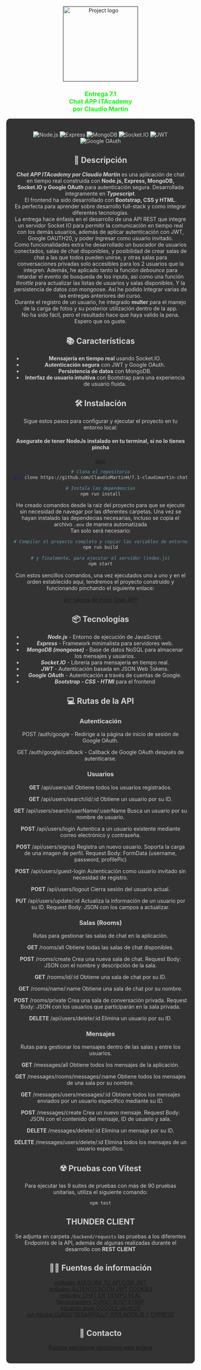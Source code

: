 <p align="center">
<br>
 <a href="" rel="noopener">
 <img width=200px height=200px src="https://media.giphy.com/media/tAjb5pyCEBhEb8jWxC/giphy.gif" alt="Project logo">
</a>
<h3  align="center" style="color: #00FF00;">Entrega 7.1 <br>Chat APP ITAcademy<br> por Claudio Martin</h3>

<div style="background-color: #333333; color: #D3D3D3; padding: 20px; border-radius: 10px;">

<div align="center">

![Node.js](https://img.shields.io/badge/Node.js-v20.12.1-green)
![Express](https://img.shields.io/badge/Express-v4.19.2-blue)
![MongoDB](https://img.shields.io/badge/MongoDB-v5.0-green)
![Socket.IO](https://img.shields.io/badge/Socket.IO-v4.7.5-yellow)
![JWT](https://img.shields.io/badge/JWT-Authentication-orange)
![Google OAuth](https://img.shields.io/badge/Google-OAuth2-red)


## 🚀 Descripción

***Chat APP ITAcademy por Claudio Martin*** es una aplicación de chat en tiempo real construida con **Node.js, Express, MongoDB, Socket.IO y Google OAuth** para autenticación segura. Desarrollada íntegramente en ***Typescript***.<br> El frontend ha sido desarrollado con **Bootstrap, CSS y HTML**.<br> Es perfecta para aprender sobre desarrollo full-stack y como integrar diferentes tecnologías.<br> La entrega hace énfasis en el desarrollo de una API REST que integre un servidor Socket IO para permitir la comunicación en tiempo real con los demás usuarios, además de aplicar autenticación con JWT, Google OAUTH20, y poder ingresar como usuario invitado.<br> Como funcionalidades extra he desarrollado un buscador de usuarios conectados, salas de chat disponibles, y posibilidad de crear salas de chat a las que todos pueden unirse, y otras salas para conversaciones privadas solo accesibles para los 2 usuarios que la integren. Además, he aplicado tanto la función *debounce* para retardar el evento de busqueda de los inputs, asi como una función *throttle* para actualizar las listas de usuarios y salas disponibles. Y la persistencia de datos con mongoose. Así he podido integrar varias de las entregas anteriores del curso.<br>
Durante el registro de un usuario, he integrado **multer** para el manejo de la carga de fotos y su posterior utilización dentro de la app. <br>
No ha sido fácil, pero el resultado hace que haya valido la pena. Espero que os guste.

## 📚 Características

- **Mensajería en tiempo real** usando Socket.IO.
- **Autenticación segura** con JWT y Google OAuth.
- **Persistencia de datos** con MongoDB.
- **Interfaz de usuario intuitiva** con Bootstrap para una experiencia de usuario fluida.

## 🛠️ Instalación

Sigue estos pasos para configurar y ejecutar el proyecto en tu entorno local:

#### Asegurate de tener NodeJs instalado en tu terminal, si no lo tienes pincha

[aqui](https://nodejs.org/en/download/package-manager/current)

```bash
# Clona el repositorio
git clone https://github.com/ClaudioMartinH/7.1-claudimartin-chat-app.git

# Instala las dependencias
npm run install

```

He creado comandos desde la raíz del proyecto para que se ejecute sin necesidad de navegar por las diferentes carpetas.
Una vez se hayan instalado las dependecias necesarias, incluso se copia el archivo ``.env`` de manera automatizada<br> Tan solo será necesario:

```bash
# Compilar el proyecto completo y copiar las variables de entorno en dist/
npm run build

# y finalmente, para ejecutar el servidor (index.js)
npm start
```

Con estos sencillos comandos, una vez ejecutados uno a uno y en el orden establecido aquí,  tendremos el proyecto construido y funcionando pinchando el siguiente enlace:

[Ver página de inicio Chat-APP](http://localhost:5050)

## 📦 Tecnologías

- ***Node.js*** - Entorno de ejecución de JavaScript.
- ***Express*** - Framework minimalista para servidores web.
- ***MongoDB (mongoose)*** - Base de datos NoSQL para almacenar los mensajes y usuarios.
- ***Socket.IO*** - Librería para mensajería en tiempo real.
- ***JWT*** - Autenticación basada en JSON Web Tokens.
- ***Google OAuth*** - Autenticación a través de cuentas de Google.
- ***Bootstrap - CSS - HTMl*** para el frontend

## 💻 Rutas de la API

### Autenticación

POST /auth/google - Redirige a la página de inicio de sesión de Google OAuth.

GET /auth/google/callback - Callback de Google OAuth después de autenticarse.

### Usuarios

**GET** /api/users/all
Obtiene todos los usuarios registrados.

**GET** /api/users/search/id/:id
Obtiene un usuario por su ID.

**GET** /api/users/search/userName/:userName
Busca un usuario por su nombre de usuario.

**POST** /api/users/login
Autentica a un usuario existente mediante correo electrónico y contraseña.

**POST** /api/users/signup
Registra un nuevo usuario. Soporta la carga de una imagen de perfil.
Request Body: FormData (username, password, profilePic)

**POST** /api/users/guest-login
Autenticación como usuario invitado sin necesidad de registro.

**POST** /api/users/logout
Cierra sesión del usuario actual.

**PUT** /api/users/update/:id
Actualiza la información de un usuario por su ID.
Request Body: JSON con los campos a actualizar.

### Salas (Rooms)

Rutas para gestionar las salas de chat en la aplicación.

**GET** /rooms/all
Obtiene todas las salas de chat disponibles.

**POST** /rooms/create
Crea una nueva sala de chat.
Request Body: JSON con el nombre y descripción de la sala.

**GET** /rooms/id/:id
Obtiene una sala de chat por su ID.

**GET** /rooms/name/:name
Obtiene una sala de chat por su nombre.

**POST** /rooms/private
Crea una sala de conversación privada.
Request Body: JSON con los usuarios que participarán en la sala privada.

**DELETE** /api/users/delete/:id
Elimina un usuario por su ID.

### Mensajes

Rutas para gestionar los mensajes dentro de las salas y entre los usuarios.

**GET** /messages/all
Obtiene todos los mensajes de la aplicación.

**GET** /messages/rooms/messages/:name
Obtiene todos los mensajes de una sala por su nombre.

**GET** /messages/users/messages/:id
Obtiene todos los mensajes enviados por un usuario específico mediante su ID.

**POST** /messages/create
Crea un nuevo mensaje.
Request Body: JSON con el contenido del mensaje, ID de usuario y sala.

**DELETE** /messages/delete/:id
Elimina un mensaje por su ID.

**DELETE** /messages/users/delete/:id
Elimina todos los mensajes de un usuario específico.

## ☢️ Pruebas con Vitest

Para ejecutar las 9 suites de pruebas con más de 90 pruebas unitarias, utiliza el siguiente comando:

```bash
npm test
```

## THUNDER CLIENT

Se adjunta en carpeta ``/backend/requests`` las pruebas a los diferentes Endpoints de la API, además de algunas realizadas durante el desarrollo con **REST CLIENT**

## 🧙‍♂️ Fuentes de información

[midudev ASEGURA TU API CON JWT](https://www.youtube.com/watch?v=btW1SefZf9M&t=1028s)<br>
[midudev AUTENTICACIÓN JWT COOKIES](https://www.youtube.com/watch?v=UqnnhAZxRac&t=3505s)<br>
[midudev CHAT EN TIEMPO REAL](https://www.youtube.com/watch?v=WpbBhTx5R9Q&t=3623s)<br>
[falconmasters CURSO BOOTSTRAP](https://www.youtube.com/watch?v=LYubk9RXENk)<br>
[eduardo arias GOOGLE oAuth20](https://www.youtube.com/watch?v=aFCYHQCQC8w)<br>
[jon mircha CURSO DESARROLLO WEB NODEJS Y EXPRESS](https://www.youtube.com/watch?v=tDF644vI-gs&t=15128s)<br>

## 💬 Contacto

[Puedes escribirme pinchando este enlace](mailto:martinherranzc@gmail.com?subject=Hola)
